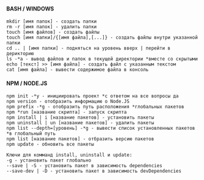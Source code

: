 #### BASH / WINDOWS
   
    mkdir [имя папок] - создать папки
    rm -r [имя папок] - удалить папки
    touch [имя файлов] - создать файлы
    touch [имя папки]/{[имя файла],[...]} - создать файлы внутри указанной папки
    cd .. | [имя папки] - подняться на уровень вверх | перейти в дерикторию
    ls -*a - вывод файлов и папок в текущей директории *вместе со скрытыми
    echo [текст] >> [имя файла] - создать файл с указанным текстом
    cat [имя файла] - вывести содержимое файла в консоль
    
#### NPM / NODE.JS 
    
    npm init -*y - инициировать проект *с ответом на все вопросы да
    npm version - отобразить информацию о Node.JS
    npm prefix -*g - отобразить путь расположения *глобальных пакетов
    npm *run [название скрипта] - запуск скрипта
    npm install | i [название пакетов] - установить пакеты
    npm uninstall | un [название пакетов] - удалить пакеты 
    npm list --depth=[уровень] -*g - вывести список установленных пакетов *в глобальный путь 
    npm list [название пакетов] - отбразить версию пакетов 
    npm update - обновить все пакеты
   
    Ключи для комманд install, uninstall и update:
    -g - установить пакет глобально
    --save | -S - установить пакет в зависимость dependencies
    --save-dev | -D - установить пакет в зависимость devDependencies
    